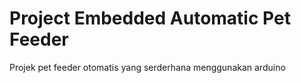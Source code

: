 # Project Embedded Automatic Pet Feeder
Projek pet feeder otomatis yang serderhana menggunakan arduino
